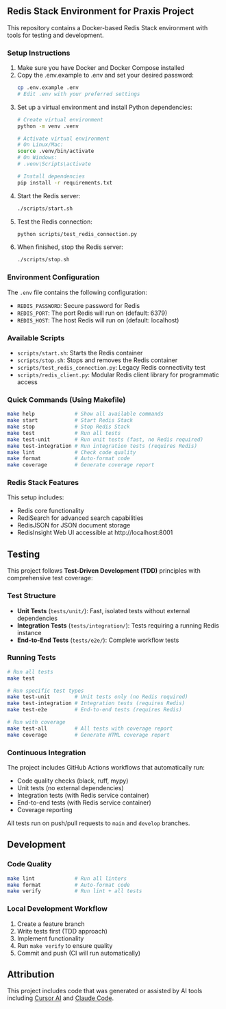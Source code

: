 ## Redis Stack Environment for Praxis Project

This repository contains a Docker-based Redis Stack environment with tools for testing and development.

### Setup Instructions

1. Make sure you have Docker and Docker Compose installed
2. Copy the .env.example to .env and set your desired password:
    ```bash
    cp .env.example .env
    # Edit .env with your preferred settings
    ```
3. Set up a virtual environment and install Python dependencies:
    ```bash
    # Create virtual environment
    python -m venv .venv
    
    # Activate virtual environment
    # On Linux/Mac:
    source .venv/bin/activate
    # On Windows:
    # .venv\Scripts\activate
    
    # Install dependencies
    pip install -r requirements.txt
    ```
4. Start the Redis server:
    ```bash
    ./scripts/start.sh
    ```
5. Test the Redis connection:
    ```bash
    python scripts/test_redis_connection.py
    ```
6. When finished, stop the Redis server:
    ```bash
    ./scripts/stop.sh
    ```

### Environment Configuration

The `.env` file contains the following configuration:
- `REDIS_PASSWORD`: Secure password for Redis
- `REDIS_PORT`: The port Redis will run on (default: 6379)
- `REDIS_HOST`: The host Redis will run on (default: localhost)

### Available Scripts

- `scripts/start.sh`: Starts the Redis container
- `scripts/stop.sh`: Stops and removes the Redis container
- `scripts/test_redis_connection.py`: Legacy Redis connectivity test
- `scripts/redis_client.py`: Modular Redis client library for programmatic access

### Quick Commands (Using Makefile)

```bash
make help             # Show all available commands
make start            # Start Redis Stack
make stop             # Stop Redis Stack
make test             # Run all tests
make test-unit        # Run unit tests (fast, no Redis required)
make test-integration # Run integration tests (requires Redis)
make lint             # Check code quality
make format           # Auto-format code
make coverage         # Generate coverage report
```

### Redis Stack Features

This setup includes:
- Redis core functionality
- RediSearch for advanced search capabilities
- RedisJSON for JSON document storage
- RedisInsight Web UI accessible at http://localhost:8001

## Testing

This project follows **Test-Driven Development (TDD)** principles with comprehensive test coverage:

### Test Structure

- **Unit Tests** (`tests/unit/`): Fast, isolated tests without external dependencies
- **Integration Tests** (`tests/integration/`): Tests requiring a running Redis instance
- **End-to-End Tests** (`tests/e2e/`): Complete workflow tests

### Running Tests

```bash
# Run all tests
make test

# Run specific test types
make test-unit        # Unit tests only (no Redis required)
make test-integration # Integration tests (requires Redis)
make test-e2e         # End-to-end tests (requires Redis)

# Run with coverage
make test-all         # All tests with coverage report
make coverage         # Generate HTML coverage report
```

### Continuous Integration

The project includes GitHub Actions workflows that automatically run:
- Code quality checks (black, ruff, mypy)
- Unit tests (no external dependencies)
- Integration tests (with Redis service container)
- End-to-end tests (with Redis service container)
- Coverage reporting

All tests run on push/pull requests to `main` and `develop` branches.

## Development

### Code Quality

```bash
make lint             # Run all linters
make format           # Auto-format code
make verify           # Run lint + all tests
```

### Local Development Workflow

1. Create a feature branch
2. Write tests first (TDD approach)
3. Implement functionality
4. Run `make verify` to ensure quality
5. Commit and push (CI will run automatically)

## Attribution

This project includes code that was generated or assisted by AI tools including [Cursor AI](https://cursor.ai/) and [Claude Code](https://claude.ai/code).
